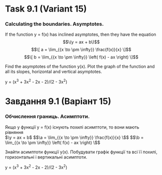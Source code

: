 # Task 9.1 (Variant 15)

### Calculating the boundaries. Asymptotes.

If the function y = f(x) has inclined asymptotes, then they have the equation
$$\(y = ax + b\)$$ $$\[ a = \lim_{{x \to \pm \infty}} \frac{f(x)}{x} \]$$
$$\[ b = \lim_{{x \to \pm \infty}} \left( f(x) - ax \right) \]$$

Find the asymptotes of the function y(x). Plot the graph of the function and all its slopes, horizontal and vertical asymptotes.

y = (x<sup>3</sup> + 3x<sup>2</sup> - 2x - 2)/(2 - 3x<sup>2</sup>)

# Завдання 9.1 (Варіант 15)

### Обчислення границь. Асимптоти.

Якщо у функції y = f(x) існують похилі асимптоти, то вони мають рівняння\
$\y = ax + b\$ $$\a = \lim_{{x \to \pm \infty}} \frac{f(x)}{x} \$$
$$\b = \lim_{{x \to \pm \infty}} \left( f(x) - ax \right) \$$

Знайти асимптоти функції y(x). Побудувати графік функції та всі її похилі, горизонтальні і вертикальні асимптоти.

y = (x<sup>3</sup> + 3x<sup>2</sup> - 2x - 2)/(2 - 3x<sup>2</sup>)